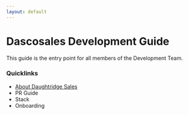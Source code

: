 ```yaml
---
layout: default
---
```


# Dascosales Development Guide

This guide is the entry point for all members of the Development Team.

### Quicklinks
- [About Daughtridge Sales](./about-dascosales)
- PR Guide
- Stack
- Onboarding
